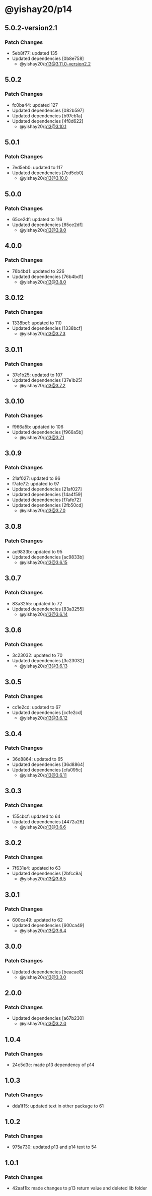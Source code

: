 # @yishay20/p14

## 5.0.2-version2.1

### Patch Changes

- 5eb8f77: updated 135
- Updated dependencies [0b8e758]
  - @yishay20/p13@3.11.0-version2.2

## 5.0.2

### Patch Changes

- fc0ba44: updated 127
- Updated dependencies [082b597]
- Updated dependencies [b97cb1a]
- Updated dependencies [4f8d622]
  - @yishay20/p13@3.10.1

## 5.0.1

### Patch Changes

- 7ed5eb0: updated to 117
- Updated dependencies [7ed5eb0]
  - @yishay20/p13@3.10.0

## 5.0.0

### Patch Changes

- 65ce2df: updated to 116
- Updated dependencies [65ce2df]
  - @yishay20/p13@3.9.0

## 4.0.0

### Patch Changes

- 76b4bd1: updated to 226
- Updated dependencies [76b4bd1]
  - @yishay20/p13@3.8.0

## 3.0.12

### Patch Changes

- 1338bcf: updated to 110
- Updated dependencies [1338bcf]
  - @yishay20/p13@3.7.3

## 3.0.11

### Patch Changes

- 37e1b25: updated to 107
- Updated dependencies [37e1b25]
  - @yishay20/p13@3.7.2

## 3.0.10

### Patch Changes

- f966a5b: updated to 106
- Updated dependencies [f966a5b]
  - @yishay20/p13@3.7.1

## 3.0.9

### Patch Changes

- 21af027: updated to 96
- f7afe72: updated to 97
- Updated dependencies [21af027]
- Updated dependencies [14a4f59]
- Updated dependencies [f7afe72]
- Updated dependencies [2fb50cd]
  - @yishay20/p13@3.7.0

## 3.0.8

### Patch Changes

- ac9833b: updated to 95
- Updated dependencies [ac9833b]
  - @yishay20/p13@3.6.15

## 3.0.7

### Patch Changes

- 83a3255: updated to 72
- Updated dependencies [83a3255]
  - @yishay20/p13@3.6.14

## 3.0.6

### Patch Changes

- 3c23032: updated to 70
- Updated dependencies [3c23032]
  - @yishay20/p13@3.6.13

## 3.0.5

### Patch Changes

- cc1e2cd: updated to 67
- Updated dependencies [cc1e2cd]
  - @yishay20/p13@3.6.12

## 3.0.4

### Patch Changes

- 36d8864: updated to 65
- Updated dependencies [36d8864]
- Updated dependencies [cfa095c]
  - @yishay20/p13@3.6.11

## 3.0.3

### Patch Changes

- 155cbcf: updated to 64
- Updated dependencies [4472a26]
  - @yishay20/p13@3.6.6

## 3.0.2

### Patch Changes

- 7f631e4: updated to 63
- Updated dependencies [2bfcc9a]
  - @yishay20/p13@3.6.5

## 3.0.1

### Patch Changes

- 600ca49: updated to 62
- Updated dependencies [600ca49]
  - @yishay20/p13@3.6.4

## 3.0.0

### Patch Changes

- Updated dependencies [beacae8]
  - @yishay20/p13@3.3.0

## 2.0.0

### Patch Changes

- Updated dependencies [a67b230]
  - @yishay20/p13@3.2.0

## 1.0.4

### Patch Changes

- 24c5d3c: made p13 dependency of p14

## 1.0.3

### Patch Changes

- dda1f15: updated text in other package to 61

## 1.0.2

### Patch Changes

- 975a730: updated p13 and p14 text to 54

## 1.0.1

### Patch Changes

- 42aaf1b: made changes to p13 return value and deleted lib folder
